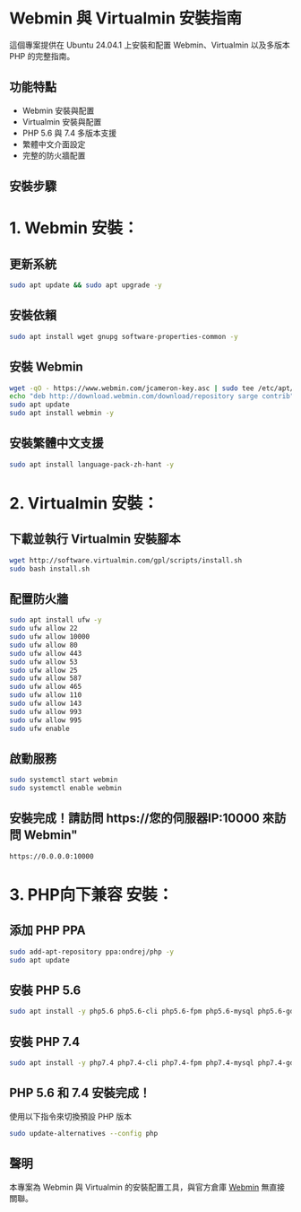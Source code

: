 # Webmin 與 Virtualmin 安裝指南

這個專案提供在 Ubuntu 24.04.1 上安裝和配置 Webmin、Virtualmin 以及多版本 PHP 的完整指南。

## 功能特點

- Webmin 安裝與配置
- Virtualmin 安裝與配置
- PHP 5.6 與 7.4 多版本支援
- 繁體中文介面設定
- 完整的防火牆配置

## 安裝步驟

# 1. Webmin 安裝：

## 更新系統
```bash
sudo apt update && sudo apt upgrade -y
```
## 安裝依賴
```bash
sudo apt install wget gnupg software-properties-common -y
```
## 安裝 Webmin
```bash
wget -qO - https://www.webmin.com/jcameron-key.asc | sudo tee /etc/apt/trusted.gpg.d/webmin.asc
echo "deb http://download.webmin.com/download/repository sarge contrib" | sudo tee /etc/apt/sources.list.d/webmin.list
sudo apt update
sudo apt install webmin -y
```
## 安裝繁體中文支援
```bash
sudo apt install language-pack-zh-hant -y
```

# 2. Virtualmin 安裝：
## 下載並執行 Virtualmin 安裝腳本
```bash
wget http://software.virtualmin.com/gpl/scripts/install.sh
sudo bash install.sh
```
## 配置防火牆
```bash
sudo apt install ufw -y
sudo ufw allow 22
sudo ufw allow 10000
sudo ufw allow 80
sudo ufw allow 443
sudo ufw allow 53
sudo ufw allow 25
sudo ufw allow 587
sudo ufw allow 465
sudo ufw allow 110
sudo ufw allow 143
sudo ufw allow 993
sudo ufw allow 995
sudo ufw enable
```
## 啟動服務
```bash
sudo systemctl start webmin
sudo systemctl enable webmin
```

## 安裝完成！請訪問 https://您的伺服器IP:10000 來訪問 Webmin"
```瀏覽器
https://0.0.0.0:10000 
```

# 3. PHP向下兼容 安裝：
## 添加 PHP PPA
```bash
sudo add-apt-repository ppa:ondrej/php -y
sudo apt update
```
## 安裝 PHP 5.6
```bash
sudo apt install -y php5.6 php5.6-cli php5.6-fpm php5.6-mysql php5.6-gd php5.6-curl php5.6-mbstring
```
## 安裝 PHP 7.4
```bash
sudo apt install -y php7.4 php7.4-cli php7.4-fpm php7.4-mysql php7.4-gd php7.4-curl php7.4-mbstring
```
## PHP 5.6 和 7.4 安裝完成！
使用以下指令來切換預設 PHP 版本
```bash
sudo update-alternatives --config php
```



## 聲明
本專案為 Webmin 與 Virtualmin 的安裝配置工具，與官方倉庫 [Webmin](https://github.com/webmin/webmin) 無直接關聯。
